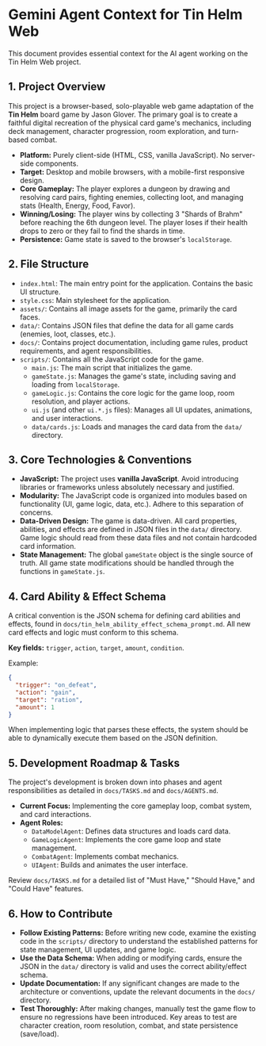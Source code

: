 # Gemini Agent Context for Tin Helm Web

This document provides essential context for the AI agent working on the Tin Helm Web project.

## 1. Project Overview

This project is a browser-based, solo-playable web game adaptation of the **Tin Helm** board game by Jason Glover. The primary goal is to create a faithful digital recreation of the physical card game's mechanics, including deck management, character progression, room exploration, and turn-based combat.

- **Platform:** Purely client-side (HTML, CSS, vanilla JavaScript). No server-side components.
- **Target:** Desktop and mobile browsers, with a mobile-first responsive design.
- **Core Gameplay:** The player explores a dungeon by drawing and resolving card pairs, fighting enemies, collecting loot, and managing stats (Health, Energy, Food, Favor).
- **Winning/Losing:** The player wins by collecting 3 "Shards of Brahm" before reaching the 6th dungeon level. The player loses if their health drops to zero or they fail to find the shards in time.
- **Persistence:** Game state is saved to the browser's `localStorage`.

## 2. File Structure

- `index.html`: The main entry point for the application. Contains the basic UI structure.
- `style.css`: Main stylesheet for the application.
- `assets/`: Contains all image assets for the game, primarily the card faces.
- `data/`: Contains JSON files that define the data for all game cards (enemies, loot, classes, etc.).
- `docs/`: Contains project documentation, including game rules, product requirements, and agent responsibilities.
- `scripts/`: Contains all the JavaScript code for the game.
  - `main.js`: The main script that initializes the game.
  - `gameState.js`: Manages the game's state, including saving and loading from `localStorage`.
  - `gameLogic.js`: Contains the core logic for the game loop, room resolution, and player actions.
  - `ui.js` (and other `ui.*.js` files): Manages all UI updates, animations, and user interactions.
  - `data/cards.js`: Loads and manages the card data from the `data/` directory.

## 3. Core Technologies & Conventions

- **JavaScript:** The project uses **vanilla JavaScript**. Avoid introducing libraries or frameworks unless absolutely necessary and justified.
- **Modularity:** The JavaScript code is organized into modules based on functionality (UI, game logic, data, etc.). Adhere to this separation of concerns.
- **Data-Driven Design:** The game is data-driven. All card properties, abilities, and effects are defined in JSON files in the `data/` directory. Game logic should read from these data files and not contain hardcoded card information.
- **State Management:** The global `gameState` object is the single source of truth. All game state modifications should be handled through the functions in `gameState.js`.

## 4. Card Ability & Effect Schema

A critical convention is the JSON schema for defining card abilities and effects, found in `docs/tin_helm_ability_effect_schema_prompt.md`. All new card effects and logic must conform to this schema.

**Key fields:** `trigger`, `action`, `target`, `amount`, `condition`.

Example:
```json
{
  "trigger": "on_defeat",
  "action": "gain",
  "target": "ration",
  "amount": 1
}
```

When implementing logic that parses these effects, the system should be able to dynamically execute them based on the JSON definition.

## 5. Development Roadmap & Tasks

The project's development is broken down into phases and agent responsibilities as detailed in `docs/TASKS.md` and `docs/AGENTS.md`.

- **Current Focus:** Implementing the core gameplay loop, combat system, and card interactions.
- **Agent Roles:**
  - `DataModelAgent`: Defines data structures and loads card data.
  - `GameLogicAgent`: Implements the core game loop and state management.
  - `CombatAgent`: Implements combat mechanics.
  - `UIAgent`: Builds and animates the user interface.

Review `docs/TASKS.md` for a detailed list of "Must Have," "Should Have," and "Could Have" features.

## 6. How to Contribute

- **Follow Existing Patterns:** Before writing new code, examine the existing code in the `scripts/` directory to understand the established patterns for state management, UI updates, and game logic.
- **Use the Data Schema:** When adding or modifying cards, ensure the JSON in the `data/` directory is valid and uses the correct ability/effect schema.
- **Update Documentation:** If any significant changes are made to the architecture or conventions, update the relevant documents in the `docs/` directory.
- **Test Thoroughly:** After making changes, manually test the game flow to ensure no regressions have been introduced. Key areas to test are character creation, room resolution, combat, and state persistence (save/load).
